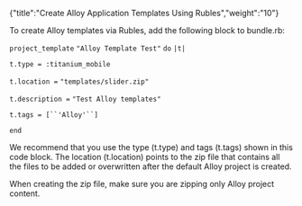 {"title":"Create Alloy Application Templates Using Rubles","weight":"10"}

To create Alloy templates via Rubles, add the following block to bundle.rb:

`project_template` `"Alloy Template Test"`  `do` `|t|`

`t.type = :titanium_mobile`

`t.location =` `"templates/slider.zip"`

`t.description =` `"Test Alloy templates"`

`t.tags = [``'Alloy'``]`

`end`

We recommend that you use the type (t.type) and tags (t.tags) shown in this code block. The location (t.location) points to the zip file that contains all the files to be added or overwritten after the default Alloy project is created.

When creating the zip file, make sure you are zipping only Alloy project content.
